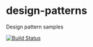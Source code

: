 # design-patterns
Design pattern samples

[![Build Status](https://travis-ci.org/canmogol/design-patterns.svg?branch=master)](https://travis-ci.org/canmogol/design-patterns)